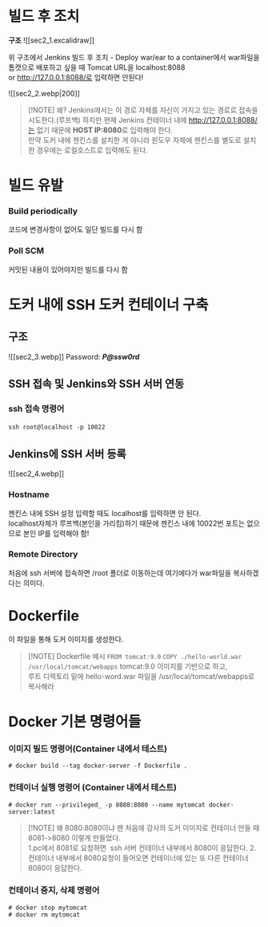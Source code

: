 # 빌드 후 조치 

**구조**
![[sec2_1.excalidraw]]

위 구조에서 Jenkins 빌드 후 조치 - Deploy war/ear to a container에서 war파일을 톰캣으로 배포하고 싶을 때 Tomcat URL을 localhost:8088 or http://127.0.0.1:8088/로 입력하면 안된다!

![[sec2_2.webp|200]]
> [!NOTE] 왜?
Jenkins에서는 이 경로 자체를 자신이 가지고 있는 경로로 접속을 시도한다.(루프백)
하지만 현재 Jenkins 컨테이너 내에 http://127.0.0.1:8088/는 없기 때문에 **HOST IP:8080**로 입력해야 한다.  
만약 도커 내에 젠킨스를 설치한 게 아니라 윈도우 자체에 젠킨스를 별도로 설치한 경우에는 로컬호스트로 입력해도 된다.

# 빌드 유발
### Build periodically
코드에 변경사항이 없어도 일단 빌드를 다시 함  
### Poll SCM
커밋된 내용이 있어야지만 빌드를 다시 함

# 도커 내에 SSH 도커 컨테이너 구축

## 구조
![[sec2_3.webp]]
Password: **_P@ssw0rd_**

## SSH 접속 및 Jenkins와 SSH 서버 연동
### ssh 접속 명령어
`ssh root@localhost -p 10022` 

## Jenkins에 SSH 서버 등록
![[sec2_4.webp]]
### Hostname
젠킨스 내에 SSH 설정 입력할 때도 localhost를 입력하면 안 된다.  
localhost자체가 루프백(본인을 가리킴)하기 때문에 젠킨스 내에 10022번 포트는 없으므로  본인 IP를 입력해야 함!

### Remote Directory
처음에 ssh 서버에 접속하면 /root 폴더로 이동하는데 여기에다가 war파일을 복사하겠다는 의미다.


# Dockerfile
이 파일을 통해 도커 이미지를 생성한다.

> [!NOTE] Dockerfile 예시
`FROM tomcat:9.0` 
`COPY ./hello-world.war /usr/local/tomcat/webapps`
tomcat:9.0 이미지를 기반으로 하고,  
루트 디렉토리 밑에 hello-word.war 파일을 /usr/local/tomcat/webapps로 복사해라

# Docker 기본 명령어들
### 이미지 빌드 명령어(Container 내에서 테스트)
`# docker build --tag docker-server -f Dockerfile .`

### 컨테이너 실행 명령어 (Container 내에서 테스트)
`# docker run --privileged_ -p 8080:8080 --name mytomcat docker-server:latest`

>[!NOTE] 왜 8080:8080이냐
맨 처음에 강사의 도커 이미지로 컨테이너 만들 때 8081->8080 이렇게 만들었다.  
1.pc에서 8081로 요청하면  ssh 서버 컨테이너 내부에서 8080이 응답한다.
2.컨테이너 내부에서 8080요청이 들어오면 컨테이너에 있는 또 다른 컨테이너 8080이 응답한다.

### 컨테이너 중지, 삭제  명령어
`# docker stop mytomcat`  
`# docker rm mytomcat`